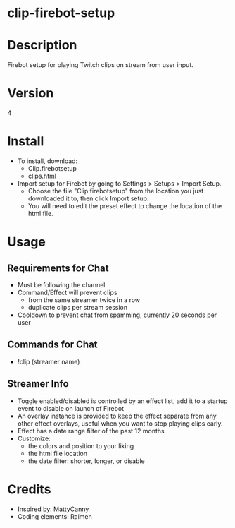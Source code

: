 # clip-firebot-setup

# Description
Firebot setup for playing Twitch clips on stream from user input.

# Version
4

# Install
+ To install, download:
  + Clip.firebotsetup
  + clips.html
+ Import setup for Firebot by going to Settings > Setups > Import Setup.
  + Choose the file "Clip.firebotsetup" from the location you just downloaded it to, then click Import setup. 
  + You will need to edit the preset effect to change the location of the html file.

# Usage

## Requirements for Chat
+ Must be following the channel
+ Command/Effect will prevent clips 
  + from the same streamer twice in a row
  + duplicate clips per stream session
+ Cooldown to prevent chat from spamming, currently 20 seconds per user


## Commands for Chat
+ !clip (streamer name)

## Streamer Info
+ Toggle enabled/disabled is controlled by an effect list, add it to a startup event to disable on launch of Firebot
+ An overlay instance is provided to keep the effect separate from any other effect overlays, useful when you want to stop playing clips early.
+ Effect has a date range filter of the past 12 months
+ Customize:
  + the colors and position to your liking
  + the html file location
  + the date filter: shorter, longer, or disable

# Credits
+ Inspired by: MattyCanny
+ Coding elements: Raimen
